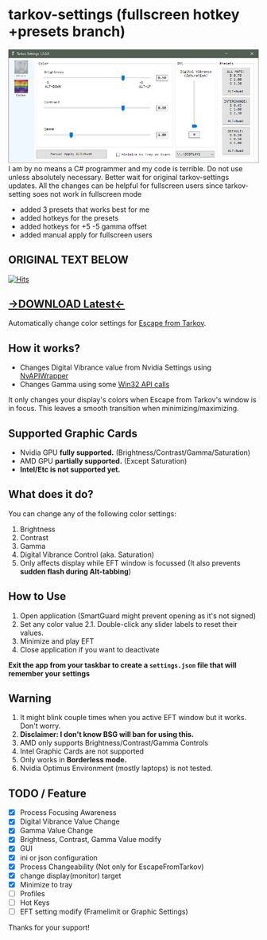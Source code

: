 # tarkov-settings (fullscreen hotkey +presets branch)
![screenshot](./1.png)
I am by no means a C# programmer and my code is terrible. Do not use unless absolutely necessary. Better wait for original tarkov-settings updates.
All the changes can be helpful for fullscreen users since tarkov-setting soes not work in fullscreen mode
+ added 3 presets that works best for me
+ added hotkeys for the presets 
+ added hotkeys for +5 -5 gamma offset
+ added manual apply for fullscreen users


## ORIGINAL TEXT BELOW

[![Hits](https://hits.seeyoufarm.com/api/count/incr/badge.svg?url=https%3A%2F%2Fgithub.com%2Fincheon-kim%2Ftarkov-settings&count_bg=%238C8C8C&title_bg=%23555555&icon=&icon_color=%23E7E7E7&title=hits&edge_flat=true)](https://hits.seeyoufarm.com)

## [->**DOWNLOAD Latest**<-](https://github.com/incheon-kim/tarkov-settings/releases/latest)

Automatically change color settings for [Escape from Tarkov](https://escapefromtarkov.com).

## How it works?
- Changes Digital Vibrance value from Nvidia Settings using [NvAPIWrapper](https://github.com/falahati/NvAPIWrapper)
- Changes Gamma using some [Win32 API calls](https://docs.microsoft.com/en-us/windows/win32/api/wingdi/nf-wingdi-setdevicegammaramp)

It only changes your display's colors when Escape from Tarkov's window is in focus.
This leaves a smooth transition when minimizing/maximizing.

## Supported Graphic Cards
- Nvidia GPU **fully supported.** (Brightness/Contrast/Gamma/Saturation)
- AMD GPU **partially supported.** (Except Saturation)
- **Intel/Etc is not supported yet.**

## What does it do?
You can change any of the following color settings:
1. Brightness
2. Contrast
3. Gamma
4. Digital Vibrance Control (aka. Saturation)
5. Only affects display while EFT window is focussed (It also prevents **sudden flash during Alt-tabbing**)

## How to Use
1. Open application (SmartGuard might prevent opening as it's not signed)
2. Set any color value
2.1. Double-click any slider labels to reset their values.
3. Minimize and play EFT
4. Close application if you want to deactivate

**Exit the app from your taskbar to create a `settings.json` file that will remember your settings**

## Warning
1. It might blink couple times when you active EFT window but it works. Don't worry.
2. **Disclaimer: I don't know BSG will ban for using this.**
3. AMD only supports Brightness/Contrast/Gamma Controls
4. Intel Graphic Cards are not supported
5. Only works in **Borderless mode.**
6. Nvidia Optimus Environment (mostly laptops) is not tested.

## TODO / Feature
- [x] Process Focusing Awareness
- [x] Digital Vibrance Value Change
- [x] Gamma Value Change
- [x] Brightness, Contrast, Gamma Value modify
- [x] GUI
- [x] ini or json configuration
- [x] Process Changeability (Not only for EscapeFromTarkov)
- [x] change display(monitor) target
- [x] Minimize to tray
- [ ] Profiles
- [ ] Hot Keys
- [ ] EFT setting modify (Framelimit or Graphic Settings)

Thanks for your support!
